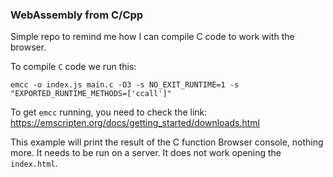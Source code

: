 ### WebAssembly from C/Cpp

Simple repo to remind me how I can compile C code to work with the browser.

To compile `C` code we run this:

`emcc -o index.js main.c -O3 -s NO_EXIT_RUNTIME=1 -s "EXPORTED_RUNTIME_METHODS=['ccall']"`

To get `emcc` running, you need to check the link: https://emscripten.org/docs/getting_started/downloads.html

This example will print the result of the C function  Browser console, nothing more. It needs to be run on a server. It does not work opening the `index.html`.

